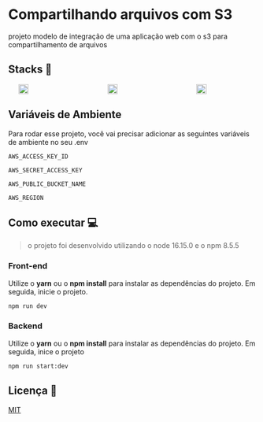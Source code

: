 # Compartilhando arquivos com S3

projeto modelo de integração de uma aplicação web com o s3 para compartilhamento de arquivos

## Stacks 🚀

<div style="display:flex; align-items:center; justify-content:center; gap:5rem">
  <img src="https://seeklogo.com/images/N/nestjs-logo-09342F76C0-seeklogo.com.png" width="20%"/>
  <img src="https://cdn2.iconfinder.com/data/icons/amazon-aws-stencils/100/Storage__Content_Delivery_Amazon_Glacier-256.png" width="20%"/>
  <img src="https://cdn4.iconfinder.com/data/icons/logos-3/600/React.js_logo-512.png" width="20%"/>
</div>

## Variáveis de Ambiente

Para rodar esse projeto, você vai precisar adicionar as seguintes variáveis de ambiente no seu .env

`AWS_ACCESS_KEY_ID`

`AWS_SECRET_ACCESS_KEY`

`AWS_PUBLIC_BUCKET_NAME`

`AWS_REGION`

## Como executar 💻

>o projeto foi desenvolvido utilizando o node 16.15.0 e o npm 8.5.5 

### Front-end

Utilize o **yarn** ou o **npm install** para instalar as dependências do projeto.
Em seguida, inicie o projeto.

```cl
npm run dev
```

### Backend

Utilize o **yarn** ou o **npm install** para instalar as dependências do projeto.
Em seguida, inice o projeto

```cl
npm run start:dev
```

## Licença  📝

[MIT](https://choosealicense.com/licenses/mit/)

